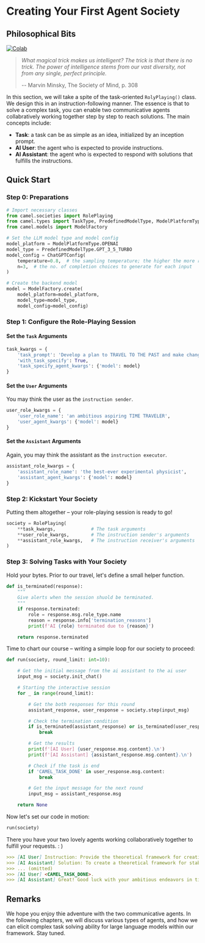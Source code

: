 # Creating Your First Agent Society

## Philosophical Bits
[![Colab](https://colab.research.google.com/assets/colab-badge.svg)](https://colab.research.google.com/drive/1HU4-sxNWFTs9JOegGbKOBcgHjDfj8FX5?usp=sharing)


> *What magical trick makes us intelligent? The trick is that there is no trick. The power of intelligence stems from our vast diversity, not from any single, perfect principle.*
>
> -- Marvin Minsky, The Society of Mind, p. 308

In this section, we will take a spite of the task-oriented `RolyPlaying()` class. We design this in an instruction-following manner. The essence is that to solve a complex task, you can enable two communicative agents collabratively working together step by step to reach solutions. The main concepts include:
- **Task**: a task can be as simple as an idea, initialized by an inception prompt.
- **AI User**: the agent who is expected to provide instructions.
- **AI Assistant**: the agent who is expected to respond with solutions that fulfills the instructions.


## Quick Start

### Step 0: Preparations

```python
# Import necessary classes
from camel.societies import RolePlaying
from camel.types import TaskType, PredefinedModelType, ModelPlatformType
from camel.models import ModelFactory

# Set the LLM model type and model config
model_platform = ModelPlatformType.OPENAI
model_type = PredefinedModelType.GPT_3_5_TURBO
model_config = ChatGPTConfig(
    temperature=0.8,  # the sampling temperature; the higher the more random
    n=3,  # the no. of completion choices to generate for each input
)

# Create the backend model
model = ModelFactory.create(
    model_platform=model_platform,
    model_type=model_type,
    model_config=model_config)
```

### Step 1: Configure the Role-Playing Session
#### Set the `Task` Arguments
```python
task_kwargs = {
    'task_prompt': 'Develop a plan to TRAVEL TO THE PAST and make changes.',
    'with_task_specify': True,
    'task_specify_agent_kwargs': {'model': model}
}
```

#### Set the `User` Arguments
You may think the user as the `instruction sender`.
```python
user_role_kwargs = {
    'user_role_name': 'an ambitious aspiring TIME TRAVELER',
    'user_agent_kwargs': {'model': model}
}
```

#### Set the `Assistant` Arguments
Again, you may think the assistant as the `instruction executor`.
```python
assistant_role_kwargs = {
    'assistant_role_name': 'the best-ever experimental physicist',
    'assistant_agent_kwargs': {'model': model}
}
```

### Step 2: Kickstart Your Society
Putting them altogether – your role-playing session is ready to go!
```python
society = RolePlaying(
    **task_kwargs,             # The task arguments
    **user_role_kwargs,        # The instruction sender's arguments
    **assistant_role_kwargs,   # The instruction receiver's arguments
)
```

### Step 3: Solving Tasks with Your Society
Hold your bytes. Prior to our travel, let's define a small helper function.
```python
def is_terminated(response):
    """
    Give alerts when the session shuold be terminated.
    """
    if response.terminated:
        role = response.msg.role_type.name
        reason = response.info['termination_reasons']
        print(f'AI {role} terminated due to {reason}')

    return response.terminated
```
Time to chart our course – writing a simple loop for our society to proceed:
```python
def run(society, round_limit: int=10):

    # Get the initial message from the ai assistant to the ai user
    input_msg = society.init_chat()

    # Starting the interactive session
    for _ in range(round_limit):

        # Get the both responses for this round
        assistant_response, user_response = society.step(input_msg)

        # Check the termination condition
        if is_terminated(assistant_response) or is_terminated(user_response):
            break

        # Get the results
        print(f'[AI User] {user_response.msg.content}.\n')
        print(f'[AI Assistant] {assistant_response.msg.content}.\n')

        # Check if the task is end
        if 'CAMEL_TASK_DONE' in user_response.msg.content:
            break

        # Get the input message for the next round
        input_msg = assistant_response.msg

    return None
```
Now let's set our code in motion:
```python
run(society)
```
There you have your two lovely agents working collaboratively together to fulfill your requests. : )
```markdown
>>> [AI User] Instruction: Provide the theoretical framework for creating a stable wormhole or manipulating spacetime for controlled travel to a specific historical era in the past.
>>> [AI Assistant] Solution: To create a theoretical framework for stable wormhole creation or spacetime manipulation for controlled time travel, we can start by considering the principles of general relativity and quantum mechanics.
>>> ... (omitted)
>>> [AI User] <CAMEL_TASK_DONE>.
>>> [AI Assistant] Great! Good luck with your ambitious endeavors in time travel!.
```



## Remarks
We hope you enjoy thie adventure with the two communicative agents. In the following chapters, we will discuss various types of agents, and how we can elicit complex task solving ability for large language models within our framework. Stay tuned.
